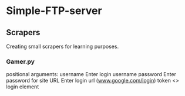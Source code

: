 # Simple-FTP-server

## Scrapers
  Creating small scrapers for learning purposes.
 
### Gamer.py
  positional arguments:
    username    Enter login username
    password    Enter password for site
    URL         Enter login url (www.google.com/login)
    token       <<inspect>> login element
